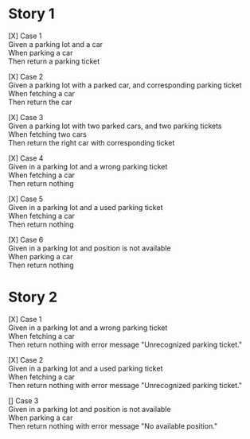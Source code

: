 # Story 1
[X] Case 1  
    Given a parking lot and a car  
    When parking a car  
    Then return a parking ticket

[X] Case 2  
    Given a parking lot with a parked car, and corresponding parking ticket  
    When fetching a car  
    Then return the car  

[X] Case 3  
    Given a parking lot with two parked cars, and two parking tickets  
    When fetching two cars  
    Then return the right car with corresponding ticket

[X] Case 4  
    Given in a parking lot and a wrong parking ticket  
    When fetching a car   
    Then return nothing  

[X] Case 5  
    Given in a parking lot and a used parking ticket  
    When fetching a car   
    Then return nothing  

[X] Case 6  
    Given in a parking lot and position is not available  
    When parking a car  
    Then return nothing 


# Story 2
[X] Case 1  
    Given in a parking lot and a wrong parking ticket  
    When fetching a car  
    Then return nothing with error message "Unrecognized parking ticket."  

[X] Case 2  
    Given in a parking lot and a used parking ticket  
    When fetching a car  
    Then return nothing with error message "Unrecognized parking ticket."

[] Case 3  
    Given in a parking lot and position is not available  
    When parking a car  
    Then return nothing with error message "No available position."